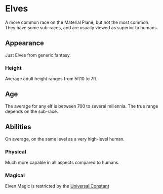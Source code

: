 # Elves

A more common race on the Material Plane, but not the most common. They have some sub-races, and are usually viewed as superior to humans.

## Appearance

Just Elves from generic fantasy.

### Height

Average adult height ranges from 5ft10 to 7ft.

## Age

The average for any elf is between 700 to several millennia. The true range depends on the sub-race.

## Abilities

On average, on the same level as a very high-level human.

### Physical

Much more capable in all aspects compared to humans.

### Magical

Elven Magic is restricted by the [Universal Constant](../../../Magic/Laws/Universal%20Constant.md)
